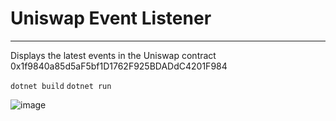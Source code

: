 # Uniswap Event Listener
---

Displays the latest events in the Uniswap contract 0x1f9840a85d5aF5bf1D1762F925BDADdC4201F984


`dotnet build`
`dotnet run`


![image](https://user-images.githubusercontent.com/100791797/207983555-cc0e5979-20af-4171-938d-f7cf4fda3c85.png)
